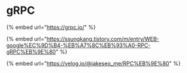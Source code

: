 # gRPC

{% embed url="https://grpc.io/" %}

{% embed url="https://ssungkang.tistory.com/m/entry/WEB-google%EC%9D%B4-%EB%A7%8C%EB%93%A0-RPC-gRPC%EB%9E%80" %}

{% embed url="https://velog.io/@jakeseo_me/RPC%EB%9E%80" %}



